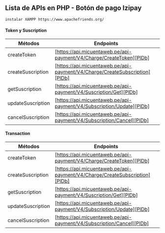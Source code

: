 ## Lista de APIs en PHP - Botón de pago Izipay

```sh
instalar XAMPP https://www.apachefriends.org/
```

#### Token y Suscription

| Métodos | Endpoints |
| ------ | ------ |
| createToken | [https://api.micuentaweb.pe/api-payment/V4/Charge/CreateToken][PlDb] |
| createSuscription | [https://api.micuentaweb.pe/api-payment/V4/Charge/CreateSubscription][PlDb] |
| getSuscription | [https://api.micuentaweb.pe/api-payment/V4/Suscription/Get][PlDb] |
| updateSuscription | [https://api.micuentaweb.pe/api-payment/V4/Subscription/Update][PlDb] |
| cancelSuscription | [https://api.micuentaweb.pe/api-payment/V4/Subscription/Cancel][PlDb] |


#### Transaction

| Métodos | Endpoints |
| ------ | ------ |
| createToken | [https://api.micuentaweb.pe/api-payment/V4/Charge/CreateToken][PlDb] |
| createSuscription | [https://api.micuentaweb.pe/api-payment/V4/Charge/CreateSubscription][PlDb] |
| getSuscription | [https://api.micuentaweb.pe/api-payment/V4/Suscription/Get][PlDb] |
| updateSuscription | [https://api.micuentaweb.pe/api-payment/V4/Subscription/Update][PlDb] |
| cancelSuscription | [https://api.micuentaweb.pe/api-payment/V4/Subscription/Cancel][PlDb] |